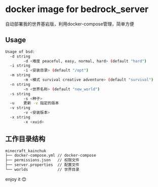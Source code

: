 # docker image for bedrock_server

自动部署我的世界基岩版，利用docker-compose管理，简单方便

## Usage

```bash
Usage of bsd:
  -d string
        -d <难度 peaceful, easy, normal, hard> (default "hard")
  -i string
        -i <安装目录> (default "/opt")
  -m string
        -m <模式 survival creative adventure> (default "survival")
  -n string
        -n <世界名称> (default "new_world")
  -s string
        -s <种子>
  -u    更新 -v 指定的版本
  -v string
        -v <安装版本>
  -x string
        -x <xuid>
```

## 工作目录结构
```perl
minecraft_kainchuk
├── docker-compose.yml // docker-compose
├── permissions.json   // 权限文件
├── server.properties  // 配置文件
└── worlds             // 世界目录
```

enjoy it 😊